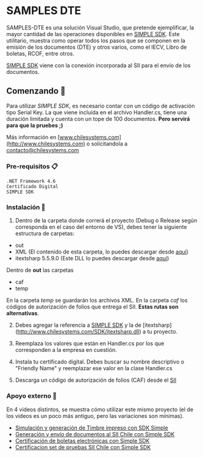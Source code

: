 # SAMPLES DTE

SAMPLES-DTE es una solución Visual Studio, que pretende ejemplificar, la mayor cantidad de las operaciones disponibles en [SIMPLE SDK](http://www.chilesystems.com/Productos). Este utilitario, muestra como operar todos los pasos que se componen en la emisión de los documentos (DTE) y otros varios, como el IECV, Libro de boletas, RCOF, entre otros.

[SIMPLE SDK](http://www.chilesystems.com/Productos) viene con la conexión incorporada al SII para el envío de los documentos.

## Comenzando 🚀

Para utilizar *SIMPLE SDK*, es necesario contar con un código de activación tipo Serial Key. La que viene incluída en el archivo Handler.cs, tiene una duración limitada y cuenta con un tope de 100 documentos. **Pero servirá para que la pruebes ;)**

Más información en [www.chilesystems.com](http://www.chilesystems.com) o solicitandola a contacto@chilesystems.com

### Pre-requisitos 📋

```
.NET Framework 4.6
Certificado Digital
SIMPLE SDK
```
### Instalación 🔧

1. Dentro de la carpeta donde correrá el proyecto (Debug o Release según corresponda en el caso del entorno de VS), debes tener la siguiente estructura de carpetas:

* out
* XML (El contenido de esta carpeta, lo puedes descargar desde [aquí](http://www.chilesystems.com/SDK/XML.rar))
* itextsharp 5.5.9.0 (Este DLL lo puedes descargar desde [aquí](http://www.chilesystems.com/SDK/itextsharp.dll)) 

Dentro de **out** las carpetas
 * caf
 * temp

En la carpeta _temp_ se guardarán los archivos XML. En la carpeta _caf_ los códigos de autorización de folios que entrega el SII. **Estas rutas son alternativas**.

2. Debes agregar la referencia a [SIMPLE SDK](http://www.chilesystems.com/SDK/SIMPLE_SDK.dll) y la de [itextsharp] (http://www.chilesystems.com/SDK/itextsharp.dll)  a tu proyecto.

3. Reemplaza los valores que están en Handler.cs por los que corresponden a la empresa en cuestión.

4. Instala tu certificado digital. Debes buscar su nombre descriptivo o "Friendly Name" y reemplazar ese valor en la clase Handler.cs

4. Descarga un código de autorización de folios (CAF) desde el [SII](http://www.sii.cl)

### Apoyo externo 🔩

En 4 videos distintos, se muestra cómo utilizar este mismo proyecto (el de los videos es un poco más antiguo, pero las variaciones son mínimas).

* [Simulación y generación de Timbre impreso con SDK Simple](https://www.youtube.com/watch?v=ZLRxZ58b-w4)
* [Generación y envío de documentos al SII Chile con Simple SDK](https://www.youtube.com/watch?v=q20kf8eke50)
* [Certificación de boletas electrónicas con Simple SDK](https://www.youtube.com/watch?v=gq5mBIAyf6o)
* [Certificacion set de pruebas SII Chile con Simple SDK](https://www.youtube.com/watch?v=m_udVOpiP6M)


